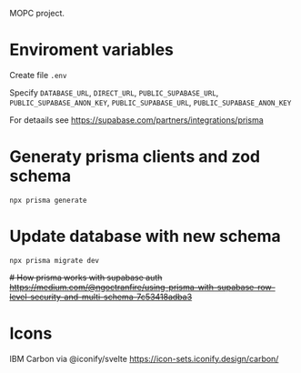 MOPC project.

# Enviroment variables

Create file `.env`

Specify `DATABASE_URL`, `DIRECT_URL`, `PUBLIC_SUPABASE_URL`, `PUBLIC_SUPABASE_ANON_KEY`, `PUBLIC_SUPABASE_URL`, `PUBLIC_SUPABASE_ANON_KEY`

For detaails see https://supabase.com/partners/integrations/prisma

# Generaty prisma clients and zod schema
```shell
npx prisma generate
```

# Update database with new schema
```shell
npx prisma migrate dev
```

~~# How prisma works with supabase auth~~
~~https://medium.com/@ngoctranfire/using-prisma-with-supabase-row-level-security-and-multi-schema-7c53418adba3~~

# Icons
IBM Carbon via @iconify/svelte
https://icon-sets.iconify.design/carbon/